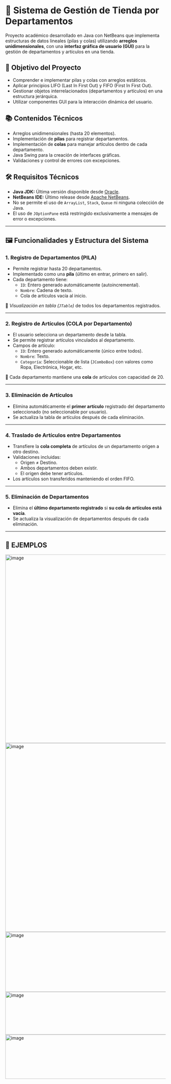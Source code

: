 # 🏬 Sistema de Gestión de Tienda por Departamentos

Proyecto académico desarrollado en Java con NetBeans que implementa estructuras de datos lineales (pilas y colas) utilizando **arreglos unidimensionales**, con una **interfaz gráfica de usuario (GUI)** para la gestión de departamentos y artículos en una tienda.

## 🎯 Objetivo del Proyecto

- Comprender e implementar pilas y colas con arreglos estáticos.
- Aplicar principios LIFO (Last In First Out) y FIFO (First In First Out).
- Gestionar objetos interrelacionados (departamentos y artículos) en una estructura jerárquica.
- Utilizar componentes GUI para la interacción dinámica del usuario.

## 📚 Contenidos Técnicos

- Arreglos unidimensionales (hasta 20 elementos).
- Implementación de **pilas** para registrar departamentos.
- Implementación de **colas** para manejar artículos dentro de cada departamento.
- Java Swing para la creación de interfaces gráficas.
- Validaciones y control de errores con excepciones.

## 🛠️ Requisitos Técnicos

- **Java JDK:** Última versión disponible desde [Oracle](https://www.oracle.com/java/technologies/javase-downloads.html).
- **NetBeans IDE:** Último release desde [Apache NetBeans](https://netbeans.apache.org/).
- No se permite el uso de `ArrayList`, `Stack`, `Queue` ni ninguna colección de Java.
- El uso de `JOptionPane` está restringido exclusivamente a mensajes de error o excepciones.

---

## 🖼️ Funcionalidades y Estructura del Sistema

### 1. Registro de Departamentos (PILA)

- Permite registrar hasta 20 departamentos.
- Implementado como una **pila** (último en entrar, primero en salir).
- Cada departamento tiene:
  - `ID`: Entero generado automáticamente (autoincremental).
  - `Nombre`: Cadena de texto.
  - Cola de artículos vacía al inicio.

📌 *Visualización en tabla (`JTable`)* de todos los departamentos registrados.

---

### 2. Registro de Artículos (COLA por Departamento)

- El usuario selecciona un departamento desde la tabla.
- Se permite registrar artículos vinculados al departamento.
- Campos de artículo:
  - `ID`: Entero generado automáticamente (único entre todos).
  - `Nombre`: Texto.
  - `Categoría`: Seleccionable de lista (`JComboBox`) con valores como Ropa, Electrónica, Hogar, etc.

🔁 Cada departamento mantiene una **cola** de artículos con capacidad de 20.

---

### 3. Eliminación de Artículos

- Elimina automáticamente el **primer artículo** registrado del departamento seleccionado (no seleccionable por usuario).
- Se actualiza la tabla de artículos después de cada eliminación.

---

### 4. Traslado de Artículos entre Departamentos

- Transfiere la **cola completa** de artículos de un departamento origen a otro destino.
- Validaciones incluidas:
  - Origen ≠ Destino.
  - Ambos departamentos deben existir.
  - El origen debe tener artículos.
- Los artículos son transferidos manteniendo el orden FIFO.

---

### 5. Eliminación de Departamentos

- Elimina el **último departamento registrado** si **su cola de artículos está vacía**.
- Se actualiza la visualización de departamentos después de cada eliminación.

---

## 📂 EJEMPLOS
<img width="888" height="591" alt="image" src="https://github.com/user-attachments/assets/8a36eebf-0ff0-4834-8a63-7233fdb81abc" />

<img width="885" height="592" alt="image" src="https://github.com/user-attachments/assets/028d9e1d-2961-4d18-be2f-f7549577f352" />

<img width="896" height="188" alt="image" src="https://github.com/user-attachments/assets/93f81f8f-bc30-41d5-ba14-559c34e16502" />

<img width="887" height="134" alt="image" src="https://github.com/user-attachments/assets/c11d7849-aa0e-4589-8dca-095f64191f97" />

<img width="889" height="139" alt="image" src="https://github.com/user-attachments/assets/982f4064-7ee2-4b42-aef8-bc4f6e435290" />





